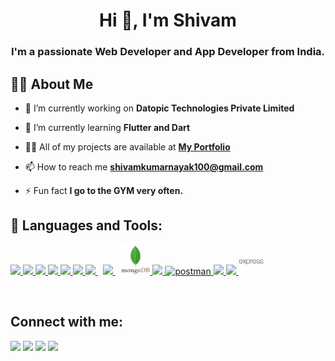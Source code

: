 <!-- <a href="#"><img width="100%" height="auto" src="https://i.imgur.com/iXuL1HG.png" height="175px"/></a> -->

<h1 align="center">Hi 👋, I'm Shivam</h1>
<h3 align="center">I'm a passionate Web Developer and App Developer from India.</h3>


## 🙋‍♂️ About Me

- 🔭 I’m currently working on **Datopic Technologies Private Limited**

- 🌱 I’m currently learning **Flutter and Dart**

<!-- - 👯 I’m looking to collaborate on **OpenSource Projects** -->

- 👨‍💻 All of my projects are available at **[My Portfolio](https://shivamkumarnayak.netlify.app/)**

- 📫 How to reach me **shivamkumarnayak100@gmail.com**

- ⚡ Fun fact **I go to the GYM very often.**

## 🚀 Languages and Tools:

<p align="left"> 
    <a href="https://www.java.com" target="_blank"> <img src="https://img.icons8.com/color/48/000000/java-coffee-cup-logo.png"/> </a>
    <a href="https://reactjs.org/" target="_blank"> <img src="https://img.icons8.com/color/48/000000/react-native.png"/> </a>
    <a href="https://developer.mozilla.org/en-US/docs/Web/JavaScript" target="_blank"> <img src="https://img.icons8.com/color/48/000000/javascript.png"/> </a> 
    <a href="https://www.w3.org/html/" target="_blank"> <img src="https://img.icons8.com/color/48/000000/html-5.png"/> </a> 
    <a href="https://www.w3schools.com/css/" target="_blank"> <img src="https://img.icons8.com/color/48/000000/css3.png"/> </a> 
    <a href="https://getbootstrap.com" target="_blank"> <img src="https://img.icons8.com/color/48/000000/bootstrap.png"/> </a> 
    <a style="padding-right:8px;" href="https://nodejs.org" target="_blank"> <img src="https://img.icons8.com/color/48/000000/nodejs.png"/> </a> 
    <a style="padding-right:8px;" href="https://www.mysql.com/" target="_blank"> <img src="https://img.icons8.com/fluent/50/000000/mysql-logo.png"/> </a>
    <a href="https://www.mongodb.com/" target="_blank"> <img src="https://raw.githubusercontent.com/devicons/devicon/master/icons/mongodb/mongodb-original-wordmark.svg" alt="mongodb" width="48" height="48"/> </a> 
    <a href="https://firebase.google.com/" target="_blank"> <img src="https://img.icons8.com/color/48/000000/firebase.png"/> </a> 
    <a href="https://postman.com" target="_blank"> <img src="https://www.vectorlogo.zone/logos/getpostman/getpostman-icon.svg" alt="postman" width="45" height="45"/> </a>   
    <a href="https://git-scm.com/" target="_blank"> <img src="https://img.icons8.com/color/48/000000/git.png"/> </a> 
    <a href="https://redux.js.org" target="_blank"> <img src="https://img.icons8.com/color/48/000000/redux.png"/> </a>
    <a href="https://expressjs.com" target="_blank"> <img src="https://raw.githubusercontent.com/devicons/devicon/master/icons/express/express-original-wordmark.svg" alt="express" width="40" height="40"/> </a>
     <!-- <a href="https://flutter.dev/" target="_blank"> <img src="data:image/png;base64,iVBORw0KGgoAAAANSUhEUgAAAB4AAAAeCAYAAAA7MK6iAAAAAXNSR0IArs4c6QAAAPhJREFUSEvF1m0NwjAQBuD3ZgAkIAEJ4AAHIKFSKmFIQAESQAozwJFmgZCl3XofzfZ3TZ679no9wkofreTCBw4c8MYmm0SHAZHi9J8dDtyDcc6ijAEdDoj09IWVaApCn7EB1cNGVAc7oHLYCZXBjmg97IzWwQ3QZbgROg83RMuwBA28B+MOYJttm4QrIl3qWmYJnvZeJSrbake0vric0WU4rQic3tL+97QZtvf/nGWvkxNal/E3zMA7MB4z1XtDpFPtKCXNuDxtAC8QjrlpIxeMDB7P3AWXw064DnbA9bARt8EG3A6PeChes1TtTQb62os7WeeTsQL/AKycvR8I7P15AAAAAElFTkSuQmCC" alt="express" width="40" height="40"/> </a>
      <a href="https://dart.dev/" target="_blank"> <img src="https://raw.githubusercontent.com/devicons/devicon/master/icons/express/express-original-wordmark.svg" alt="express" width="40" height="40"/> </a> -->
</p>


<!-- [![React Badge](https://img.shields.io/badge/-React-61DBFB?style=for-the-badge&labelColor=black&logo=react&logoColor=61DBFB)](#)  [![Javascript Badge](https://img.shields.io/badge/-Javascript-F0DB4F?style=for-the-badge&labelColor=black&logo=javascript&logoColor=F0DB4F)](#) [![Typescript Badge](https://img.shields.io/badge/-Typescript-007acc?style=for-the-badge&labelColor=black&logo=typescript&logoColor=007acc)](#) [![Nodejs Badge](https://img.shields.io/badge/-Nodejs-3C873A?style=for-the-badge&labelColor=black&logo=node.js&logoColor=3C873A)](#) [![GraphQL Badge](https://img.shields.io/badge/-GraphQl-e535ab?style=for-the-badge&labelColor=black&logo=node.js&logoColor=e535ab)](#) -->
<br/>

<!-- <p align="center">
    <a href="https://github.com/SubhamRaoniar28/github-readme-streak-stats">
        <img title="🔥 Get streak stats for your profile at git.io/streak-stats" alt="Subham Raoniar's streak" src="https://github-readme-streak-stats.herokuapp.com/?user=SubhamRaoniar28&theme=black-ice&hide_border=true&stroke=0000&background=060A0CD0"/>
    </a>
</p> -->

<!-- ## 📊 My Github Stats

  <br/>
    <a href="https://github.com/SubhamRaoniar28/github-readme-stats"><img alt="Subham Raoniar's Github Stats" src="https://github-readme-stats.vercel.app/api?username=SubhamRaoniar28&show_icons=true&count_private=true&theme=react&hide_border=true&bg_color=0D1117" /></a>
  <a href="https://github.com/SubhamRaoniar28/github-readme-stats"><img alt="Subham Raoniar's Top Languages" src="https://github-readme-stats.vercel.app/api/top-langs/?username=SubhamRaoniar28&langs_count=8&count_private=true&layout=compact&theme=react&hide_border=true&bg_color=0D1117" /></a>
  <br/>
  <b>Note:</b> Top languages is only a metric of the languages my public code consists of and doesn't reflect experience or skill level.


<br/>
<br/>

<a href="https://github.com/SubhamRaoniar28/github-readme-activity-graph"><img alt="Subham Raoniar's Activity Graph" src="https://activity-graph.herokuapp.com/graph?username=SubhamRaoniar28&bg_color=0D1117&color=5BCDEC&line=5BCDEC&point=FFFFFF&hide_border=true" /></a>

<br/>
<br/> -->

## Connect with me:
<p align="left">

<a href = "https://www.linkedin.com/in/shivamkumarnayak/" target="_blank" ><img src="https://img.icons8.com/fluent/48/000000/linkedin.png"/></a>
<a href = "https://twitter.com/theshivamnayak" target="_blank"><img src="https://img.icons8.com/fluent/48/000000/twitter.png"/></a>
<a href = "https://www.instagram.com/thenayakshivam/" target="_blank"><img src="https://img.icons8.com/fluent/48/000000/instagram-new.png"/></a>
<a href = "https://www.facebook.com/thenayakshivam/" target="_blank"><img src="https://img.icons8.com/fluent/48/000000/facebook-new.png"/></a>

</p>

<!-- ## ❤ Views and Followers
<a href="https://github.com/Meghna-DAS/github-profile-views-counter">
    <img src="https://komarev.com/ghpvc/?username=shivamkumarnayak">
</a>
<a href="https://github.com/shivamkumarnayak?tab=followers"><img src="https://img.shields.io/github/followers/shivamkumarnayak?label=Followers&style=social" alt="GitHub Badge"></a> -->

